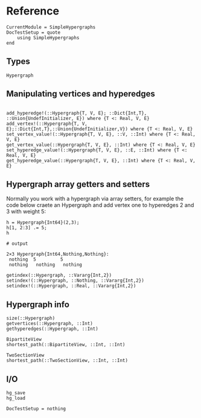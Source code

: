 Reference
=========

```@meta
CurrentModule = SimpleHypergraphs
DocTestSetup = quote
    using SimpleHypergraphs
end
```

Types
-----

```@docs
Hypergraph
```

Manipulating vertices and hyperedges
------------------------------------
```@docs

add_hyperedge!(::Hypergraph{T, V, E}; ::Dict{Int,T}, ::Union{UndefInitializer, E}) where {T <: Real, V, E}
add_vertex!(::Hypergraph{T, V, E};::Dict{Int,T},::Union{UndefInitializer,V}) where {T <: Real, V, E}
set_vertex_value!(::Hypergraph{T, V, E}, ::V, ::Int) where {T <: Real, V, E}
get_vertex_value(::Hypergraph{T, V, E}, ::Int) where {T <: Real, V, E}
set_hyperedge_value!(::Hypergraph{T, V, E}, ::E, ::Int) where {T <: Real, V, E}
get_hyperedge_value(::Hypergraph{T, V, E}, ::Int) where {T <: Real, V, E}
```

Hypergraph array getters and setters
------------------------------------

Normally you work with a hypergraph via array setters, for example the code below craete an Hypergraph and add vertex one to hyperedges 2 and 3 with weight 5:
```jldoctest
h = Hypergraph{Int64}(2,3);
h[1, 2:3] .= 5;  
h

# output

2×3 Hypergraph{Int64,Nothing,Nothing}:
 nothing  5         5
 nothing   nothing   nothing
```

```@docs
getindex(::Hypergraph, ::Vararg{Int,2})
setindex!(::Hypergraph, ::Nothing, ::Vararg{Int,2})
setindex!(::Hypergraph, ::Real, ::Vararg{Int,2})
```

Hypergraph info
---------------
```@docs
size(::Hypergraph)
getvertices(::Hypergraph, ::Int)
gethyperedges(::Hypergraph, ::Int)

BipartiteView
shortest_path(::BipartiteView, ::Int, ::Int)

TwoSectionView
shortest_path(::TwoSectionView, ::Int, ::Int)
```

I/O
---
```@docs
hg_save
hg_load
```

```@meta
DocTestSetup = nothing
```
